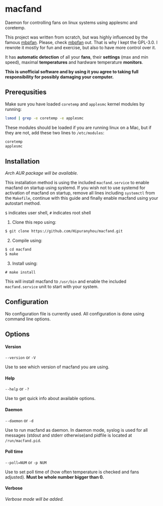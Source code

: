 # macfand

Daemon for controlling fans on linux systems using applesmc and coretemp.

This project was written from scratch, but was highly influenced by the famous [mbpfan](https://github.com/linux-on-mac/mbpfan). Please, check [mbpfan](https://github.com/linux-on-mac/mbpfan) out. That is why I kept the GPL-3.0. I rewrote it mostly for fun and exercise, but also to have more control over it.

It has **automatic detection** of all your **fans**, their **settings** (max and min speed), maximal **temperatures** and hardware temperature **monitors**.

**This is unofficial software and by using it you agree to taking full responsibility for possibly damaging your computer.**

## Prerequsities

Make sure you have loaded `coretemp` and `applesmc` kernel modules by running:

```bash
lsmod | grep -e coretemp -e applesmc
```

These modules should be loaded if you are running linux on a Mac, but if they are not, add these two lines to `/etc/modules`:

```bash
coretemp
applesmc
```

## Installation

*Arch AUR package will be available.* 

This installation method is using the included `macfand.service` to enable macfand on startup using systemd. If you wish not to use systemd for activation of macfand on startup, remove all lines including `systemctl` from the `Makefile`, continue with this guide and finally enable macfand using your autostart method.

`$` indicates user shell, `#` indicates root shell

1. Clone this repo using:

```bash    
$ git clone https://github.com/Hipuranyhou/macfand.git
```

2. Compile using:

```bash
$ cd macfand
$ make
```

3. Install using:

```
# make install
```

This will install macfand to `/usr/bin` and enable the included `macfand.service` unit to start with your system.

## Configuration

No configuration file is currently used. All configuration is done using command line options.

## Options

#### Version
`--version` or `-V`

Use to see which version of macfand you are using.

#### Help
`--help` or `-?`

Use to get quick info about available options.

#### Daemon
`--daemon` or `-d`

Use to run macfand as daemon. In daemon mode, syslog is used for all messages (stdout and stderr otherwise)and pidfile is located at `/run/macfand.pid`.

#### Poll time
`--poll=NUM` or `-p NUM`

Use to set poll time of (how often temperature is checked and fans adjusted). **Must be whole number bigger than 0.**

#### Verbose
*Verbose mode will be added.*